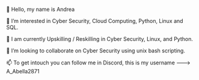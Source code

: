 👋 Hello, my name is Andrea 

👀 I’m interested in Cyber Security, Cloud Computing, Python, Linux and SQL. 

🌱 I am currently Upskilling / Reskilling in Cyber Security, Linux, and Python. 

💞️ I’m looking to collaborate on Cyber Security using unix bash scripting.

📫 To get intouch you can follow me in Discord, this is my username --->   A_Abella2871 


<!---
AAbella7529/AAbella7529 is a ✨ special ✨ repository because its `README.md` (this file) appears on your GitHub profile.
You can click the Preview link to take a look at your changes.
--->
